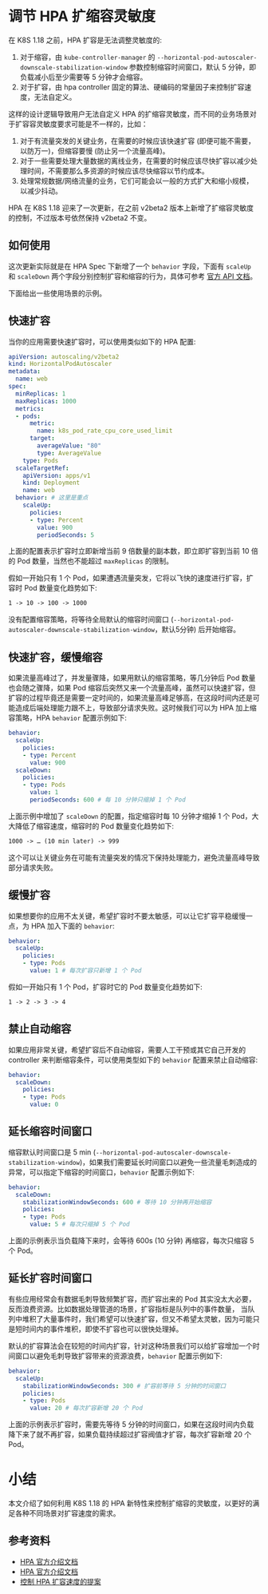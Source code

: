 # 调节 HPA 扩缩容灵敏度

在 K8S 1.18 之前，HPA 扩容是无法调整灵敏度的:

1. 对于缩容，由 `kube-controller-manager` 的 `--horizontal-pod-autoscaler-downscale-stabilization-window` 参数控制缩容时间窗口，默认 5 分钟，即负载减小后至少需要等 5 分钟才会缩容。
2. 对于扩容，由 hpa controller 固定的算法、硬编码的常量因子来控制扩容速度，无法自定义。

这样的设计逻辑导致用户无法自定义 HPA 的扩缩容灵敏度，而不同的业务场景对于扩容容灵敏度要求可能是不一样的，比如：

1. 对于有流量突发的关键业务，在需要的时候应该快速扩容 (即便可能不需要，以防万一)，但缩容要慢 (防止另一个流量高峰)。
2. 对于一些需要处理大量数据的离线业务，在需要的时候应该尽快扩容以减少处理时间，不需要那么多资源的时候应该尽快缩容以节约成本。
3. 处理常规数据/网络流量的业务，它们可能会以一般的方式扩大和缩小规模，以减少抖动。

HPA 在 K8S 1.18 迎来了一次更新，在之前 v2beta2 版本上新增了扩缩容灵敏度的控制，不过版本号依然保持 v2beta2 不变。

## 如何使用

这次更新实际就是在 HPA Spec 下新增了一个 `behavior` 字段，下面有 `scaleUp` 和 `scaleDown` 两个字段分别控制扩容和缩容的行为，具体可参考 [官方 API 文档](https://kubernetes.io/docs/reference/generated/kubernetes-api/v1.24/#hpascalingrules-v2beta2-autoscaling)。

下面给出一些使用场景的示例。

## 快速扩容

当你的应用需要快速扩容时，可以使用类似如下的 HPA 配置:

```yaml
apiVersion: autoscaling/v2beta2
kind: HorizontalPodAutoscaler
metadata:
  name: web
spec:
  minReplicas: 1
  maxReplicas: 1000
  metrics:
  - pods:
      metric:
        name: k8s_pod_rate_cpu_core_used_limit
      target:
        averageValue: "80"
        type: AverageValue
    type: Pods
  scaleTargetRef:
    apiVersion: apps/v1
    kind: Deployment
    name: web
  behavior: # 这里是重点
    scaleUp:
      policies:
      - type: Percent
        value: 900
        periodSeconds: 5
```

上面的配置表示扩容时立即新增当前 9 倍数量的副本数，即立即扩容到当前 10 倍的 Pod 数量，当然也不能超过 `maxReplicas` 的限制。

假如一开始只有 1 个 Pod，如果遭遇流量突发，它将以飞快的速度进行扩容，扩容时 Pod 数量变化趋势如下:

```txt
1 -> 10 -> 100 -> 1000
```

没有配置缩容策略，将等待全局默认的缩容时间窗口 (`--horizontal-pod-autoscaler-downscale-stabilization-window`，默认5分钟) 后开始缩容。

## 快速扩容，缓慢缩容

如果流量高峰过了，并发量骤降，如果用默认的缩容策略，等几分钟后 Pod 数量也会随之骤降，如果 Pod 缩容后突然又来一个流量高峰，虽然可以快速扩容，但扩容的过程毕竟还是需要一定时间的，如果流量高峰足够高，在这段时间内还是可能造成后端处理能力跟不上，导致部分请求失败。这时候我们可以为 HPA 加上缩容策略，HPA `behavior` 配置示例如下:

```yaml
behavior:
  scaleUp:
    policies:
    - type: Percent
      value: 900
  scaleDown:
    policies:
    - type: Pods
      value: 1
      periodSeconds: 600 # 每 10 分钟只缩掉 1 个 Pod
```

上面示例中增加了 `scaleDown` 的配置，指定缩容时每 10 分钟才缩掉 1 个 Pod，大大降低了缩容速度，缩容时的 Pod 数量变化趋势如下:

```txt
1000 -> … (10 min later) -> 999
```

这个可以让关键业务在可能有流量突发的情况下保持处理能力，避免流量高峰导致部分请求失败。

## 缓慢扩容

如果想要你的应用不太关键，希望扩容时不要太敏感，可以让它扩容平稳缓慢一点，为 HPA 加入下面的 `behavior`:

```yaml
behavior:
  scaleUp:
    policies:
    - type: Pods
      value: 1 # 每次扩容只新增 1 个 Pod
```

假如一开始只有 1 个 Pod，扩容时它的 Pod 数量变化趋势如下:

```txt
1 -> 2 -> 3 -> 4
```

## 禁止自动缩容

如果应用非常关键，希望扩容后不自动缩容，需要人工干预或其它自己开发的 controller 来判断缩容条件，可以使用类型如下的 `behavior` 配置来禁止自动缩容:

```yaml
behavior:
  scaleDown:
    policies:
    - type: Pods
      value: 0
```

## 延长缩容时间窗口

缩容默认时间窗口是 5 min (`--horizontal-pod-autoscaler-downscale-stabilization-window`)，如果我们需要延长时间窗口以避免一些流量毛刺造成的异常，可以指定下缩容的时间窗口，`behavior` 配置示例如下:

```yaml
behavior:
  scaleDown:
    stabilizationWindowSeconds: 600 # 等待 10 分钟再开始缩容
    policies:
    - type: Pods
      value: 5 # 每次只缩掉 5 个 Pod
```

上面的示例表示当负载降下来时，会等待 600s (10 分钟) 再缩容，每次只缩容 5 个 Pod。

## 延长扩容时间窗口

有些应用经常会有数据毛刺导致频繁扩容，而扩容出来的 Pod 其实没太大必要，反而浪费资源。比如数据处理管道的场景，扩容指标是队列中的事件数量， 当队列中堆积了大量事件时，我们希望可以快速扩容，但又不希望太灵敏，因为可能只是短时间内的事件堆积，即使不扩容也可以很快处理掉。

默认的扩容算法会在较短的时间内扩容，针对这种场景我们可以给扩容增加一个时间窗口以避免毛刺导致扩容带来的资源浪费，`behavior` 配置示例如下:

```yaml
behavior:
  scaleUp:
    stabilizationWindowSeconds: 300 # 扩容前等待 5 分钟的时间窗口
    policies:
    - type: Pods
      value: 20 # 每次扩容新增 20 个 Pod
```

上面的示例表示扩容时，需要先等待 5 分钟的时间窗口，如果在这段时间内负载降下来了就不再扩容，如果负载持续超过扩容阀值才扩容，每次扩容新增 20 个 Pod。

# 小结

本文介绍了如何利用 K8S 1.18 的 HPA 新特性来控制扩缩容的灵敏度，以更好的满足各种不同场景对扩容速度的需求。

## 参考资料

* [HPA 官方介绍文档](https://kubernetes.io/zh-cn/docs/tasks/run-application/horizontal-pod-autoscale/)
* [HPA 官方介绍文档](https://kubernetes.io/zh-cn/docs/tasks/run-application/horizontal-pod-autoscale/)
* [控制 HPA 扩容速度的提案](https://github.com/kubernetes/enhancements/tree/master/keps/sig-autoscaling/853-configurable-hpa-scale-velocity)
